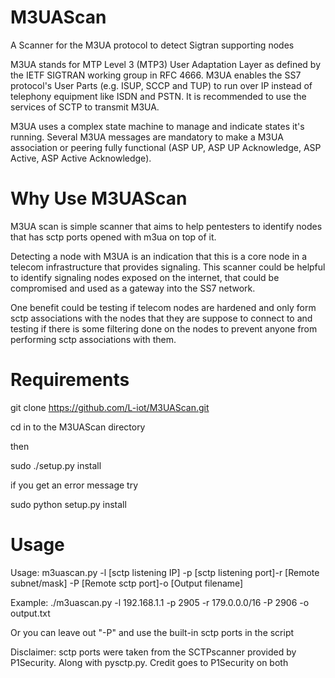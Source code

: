 # M3UAScan

A Scanner for the M3UA protocol to detect Sigtran supporting nodes

M3UA stands for MTP Level 3 (MTP3) User Adaptation Layer as defined by the IETF SIGTRAN working group in RFC 4666. M3UA enables the SS7 protocol's User Parts (e.g. ISUP, SCCP and TUP) to run over IP instead of telephony equipment like ISDN and PSTN. It is recommended to use the services of SCTP to transmit M3UA.

M3UA uses a complex state machine to manage and indicate states it's running. Several M3UA messages are mandatory to make a M3UA association or peering fully functional (ASP UP, ASP UP Acknowledge, ASP Active, ASP Active Acknowledge).

# Why Use M3UAScan
M3UA scan is simple scanner that aims to help pentesters to identify nodes that has sctp ports opened with m3ua on top of it.

Detecting a node with M3UA is an indication that this is a  core node in a telecom infrastructure that provides signaling. This scanner could be helpful to identify signaling nodes exposed on the internet, that could be compromised and used as a gateway into the SS7 network.

One benefit could be testing if telecom nodes are hardened and only form sctp associations with the nodes that they are suppose to connect to and testing if there is some filtering done on the nodes to prevent anyone from performing sctp associations with them.

# Requirements

git clone https://github.com/L-iot/M3UAScan.git

cd in to the M3UAScan directory

then

sudo ./setup.py install

if you get an error message try

sudo python setup.py install


# Usage

Usage: m3uascan.py -l [sctp listening IP] -p [sctp listening port]-r [Remote subnet/mask] -P [Remote sctp port]-o [Output filename] 


Example: ./m3uascan.py -l 192.168.1.1 -p 2905 -r 179.0.0.0/16 -P 2906 -o output.txt

Or you can leave out "-P" and use the built-in sctp ports in the script

Disclaimer: sctp ports were taken from the SCTPscanner provided by P1Security. Along with pysctp.py. Credit goes to P1Security on both 

